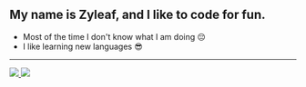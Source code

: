 ## My name is Zyleaf, and I like to code for fun. 

* Most of the time I don't know what I am doing 😔
* I like learning new languages 😎
<hr/>

<p>
  <a href="http://twitter.com/RealZyleaf">
    <img src="https://img.shields.io/twitter/follow/RealZyleaf?label=Twitter&logo=twitter&style=for-the-badge" />
  </a>
  <a href="https://discord.com/invite/nihon">
    <img src="https://img.shields.io/discord/693870033431953408?logo=discord&style=for-the-badge" />
  </a>
</p>

